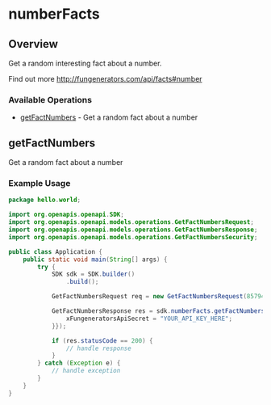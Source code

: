 # numberFacts

## Overview

Get a random interesting fact about a number.

Find out more
<http://fungenerators.com/api/facts#number>
### Available Operations

* [getFactNumbers](#getfactnumbers) - Get a random fact about a number

## getFactNumbers

Get a random fact about a number

### Example Usage

```java
package hello.world;

import org.openapis.openapi.SDK;
import org.openapis.openapi.models.operations.GetFactNumbersRequest;
import org.openapis.openapi.models.operations.GetFactNumbersResponse;
import org.openapis.openapi.models.operations.GetFactNumbersSecurity;

public class Application {
    public static void main(String[] args) {
        try {
            SDK sdk = SDK.builder()
                .build();

            GetFactNumbersRequest req = new GetFactNumbersRequest(857946L);            

            GetFactNumbersResponse res = sdk.numberFacts.getFactNumbers(req, new GetFactNumbersSecurity("corrupti") {{
                xFungeneratorsApiSecret = "YOUR_API_KEY_HERE";
            }});

            if (res.statusCode == 200) {
                // handle response
            }
        } catch (Exception e) {
            // handle exception
        }
    }
}
```
